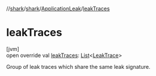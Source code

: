 //[shark](../../../index.md)/[shark](../index.md)/[ApplicationLeak](index.md)/[leakTraces](leak-traces.md)

# leakTraces

[jvm]\
open override val [leakTraces](leak-traces.md): [List](https://kotlinlang.org/api/latest/jvm/stdlib/kotlin.collections/-list/index.html)&lt;[LeakTrace](../-leak-trace/index.md)&gt;

Group of leak traces which share the same leak signature.
